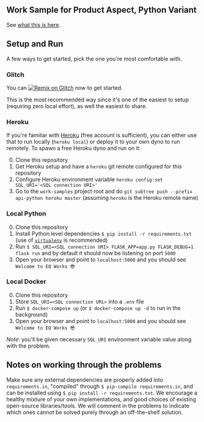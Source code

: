 ## Work Sample for Product Aspect, Python Variant

See [what this is here](https://github.com/EQWorks/work-samples#what-is-this).

## Setup and Run

A few ways to get started, pick the one you're most comfortable with.

### Glitch

You can [![Remix on Glitch](https://cdn.glitch.com/2703baf2-b643-4da7-ab91-7ee2a2d00b5b%2Fremix-button.svg)](https://glitch.com/edit/#!/import/github/EQWorks/ws-product-python) now to get started.

This is the most recommended way since it's one of the easiest to setup (requiring zero local effort), as well the easiest to share.

### Heroku

If you're familiar with [Heroku](https://www.heroku.com/) (free account is sufficient), you can either use that to run locally (`heroku local`) or deploy it to your own dyno to run remotely. To spawn a free Heroku dyno and run on it:

0. Clone this repository
1. Get Heroku setup and have a `heroku` git remote configured for this repository
2. Configure Heroku environment variable `heroku config:set SQL_URI='<SQL connection URI>'`
3. Go to the `work-samples` project root and do `git subtree push --prefix api-python heroku master` (assuming `heroku` is the Heroku remote name)

### Local Python

0. Clone this repository
1. Install Python level dependencies `$ pip install -r requirements.txt` (use of [`virtualenv`](https://virtualenv.pypa.io/en/stable/) is recommended)
2. Run `$ SQL_URI=<SQL connection URI> FLASK_APP=app.py FLASK_DEBUG=1 flask run` and by default it should now be listening on port `5000`
3. Open your browser and point to `localhost:5000` and you should see `Welcome to EQ Works 😎`

### Local Docker

0. Clone this repository
1. Store `SQL_URI=<SQL connection URL>` into a `.env` file
2. Run `$ docker-compose up` (or `$ docker-compose up -d` to run in the background)
3. Open your browser and point to `localhost:5000` and you should see `Welcome to EQ Works 😎`

_Note_: you'll be given necessary `SQL_URI` environment variable value along with the problem.

## Notes on working through the problems

Make sure any external dependencies are properly added into `requirements.in`, "compiled" through `$ pip-compile requirements.in`, and can be installed using `$ pip install -r requirements.txt`. We encourage a healthy mixture of your own implementations, and good choices of existing open-source libraries/tools. We will comment in the problems to indicate which ones cannot be solved purely through an off-the-shelf solution.
